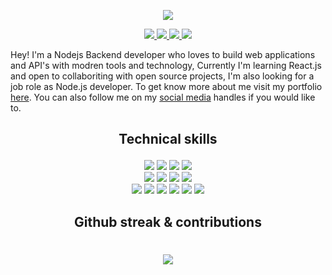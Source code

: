 <p align="center">
  <img src="https://pbs.twimg.com/profile_banners/1391356559431802882/1667369462/600x200" />
  
</p>

<p align="center">
  <a href="https://twitter.com/rupali_codes">
    <img src="https://img.shields.io/badge/-Twitter-03a9fc" />
    
  </a>
  
   <a href="https://rupali-codes.netlify.app">
    <img src="https://img.shields.io/badge/-Portfolio-fcc203" />
  </a>
  
  <a href="https://www.linkedin.com/in/rupali-codes">
    <img src="https://img.shields.io/badge/-Linkedin-0681bf" />
  </a>
  
   <a href="mailto:rupali7487@gmail.com">
    <img src="https://img.shields.io/badge/-Email-0bb806" />
  </a>
 
</p>

Hey! I'm a Nodejs Backend developer who loves to build web applications and API's with modren tools and technology, Currently I'm learning React.js and open to collaboriting with open source projects, I'm also looking for a job role as Node.js developer. To get know more about me visit my portfolio [here](https://rupali-codes.netlify.app). You can also follow me on my [social media](https://linktr.ee/rupali_codes) handles if you would like to.

## <p align="center">Technical skills</p>

<p align="center"><img src="https://img.shields.io/badge/-JavaScript-f7f302"/> <img src="https://img.shields.io/badge/-Node.js-green"/> <img src="https://img.shields.io/badge/-MongoDB-1d6e32"/> <img src="https://img.shields.io/badge/-Express.js-9fa4a6"/> <br/> <img src="https://img.shields.io/badge/-Mongoose.js-birghtgreen"/> <img src="https://img.shields.io/badge/-Git-red"/> <img src="https://img.shields.io/badge/-HTML5-critical"/> <img src="https://img.shields.io/badge/-CSS3-blue"/> <br/> <img src="https://img.shields.io/badge/-Bootsrtap-blueviolet"/> <img src="https://img.shields.io/badge/-TailwindCSS-9cf"/> <img src="https://img.shields.io/badge/-MySQL-065b70"/> <img src="https://img.shields.io/badge/-Wordpress-02aef7"/> <img src="https://img.shields.io/badge/-Github-1a1619"/> <img src="https://img.shields.io/badge/-JWT-fc0af8"/></p> 

## <p align="center">Github streak & contributions</p>
<h1 align="center">
  <img src="https://github-readme-streak-stats.herokuapp.com?user=rupali-codes&theme=prussian" />
</h1
